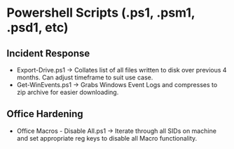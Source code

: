 # Powershell Scripts (.ps1, .psm1, .psd1, etc)



## Incident Response
- Export-Drive.ps1 -> Collates list of all files written to disk over previous 4 months. Can adjust timeframe to suit use case.
- Get-WinEvents.ps1 -> Grabs Windows Event Logs and compresses to zip archive for easier downloading.


## Office Hardening
- Office Macros - Disable All.ps1 -> Iterate through all SIDs on machine and set appropriate reg keys to disable all Macro functionality.
